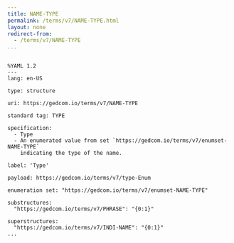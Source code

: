```yaml
---
title: NAME-TYPE
permalink: /terms/v7/NAME-TYPE.html
layout: none
redirect-from:
  - /terms/v7/NAME-TYPE
...
```


```

%YAML 1.2
---
lang: en-US

type: structure

uri: https://gedcom.io/terms/v7/NAME-TYPE

standard tag: TYPE

specification:
  - Type
  - An enumerated value from set `https://gedcom.io/terms/v7/enumset-NAME-TYPE`
    indicating the type of the name.

label: 'Type'

payload: https://gedcom.io/terms/v7/type-Enum

enumeration set: "https://gedcom.io/terms/v7/enumset-NAME-TYPE"

substructures:
  "https://gedcom.io/terms/v7/PHRASE": "{0:1}"

superstructures:
  "https://gedcom.io/terms/v7/INDI-NAME": "{0:1}"
...

```
